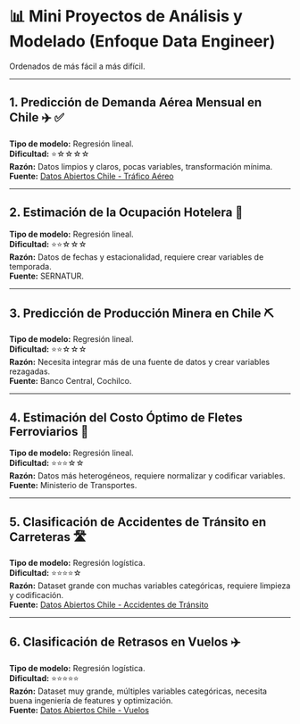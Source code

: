 # 📊 Mini Proyectos de Análisis y Modelado (Enfoque Data Engineer)

Ordenados de más fácil a más difícil.

---

## 1. Predicción de Demanda Aérea Mensual en Chile ✈️ ✅
**Tipo de modelo:** Regresión lineal.  
**Dificultad:** ⭐☆☆☆☆  
**Razón:** Datos limpios y claros, pocas variables, transformación mínima.  
**Fuente:** [Datos Abiertos Chile - Tráfico Aéreo](https://www.jac.gob.cl/estadisticas/estadisticas-historicas/)

---

## 2. Estimación de la Ocupación Hotelera 🏨
**Tipo de modelo:** Regresión lineal.  
**Dificultad:** ⭐⭐☆☆☆  
**Razón:** Datos de fechas y estacionalidad, requiere crear variables de temporada.  
**Fuente:** SERNATUR.

---

## 3. Predicción de Producción Minera en Chile ⛏️
**Tipo de modelo:** Regresión lineal.  
**Dificultad:** ⭐⭐☆☆☆  
**Razón:** Necesita integrar más de una fuente de datos y crear variables rezagadas.  
**Fuente:** Banco Central, Cochilco.

---

## 4. Estimación del Costo Óptimo de Fletes Ferroviarios 🚆
**Tipo de modelo:** Regresión lineal.  
**Dificultad:** ⭐⭐⭐☆☆  
**Razón:** Datos más heterogéneos, requiere normalizar y codificar variables.  
**Fuente:** Ministerio de Transportes.

---

## 5. Clasificación de Accidentes de Tránsito en Carreteras 🛣️
**Tipo de modelo:** Regresión logística.  
**Dificultad:** ⭐⭐⭐⭐☆  
**Razón:** Dataset grande con muchas variables categóricas, requiere limpieza y codificación.  
**Fuente:** [Datos Abiertos Chile - Accidentes de Tránsito](https://datos.gob.cl/)

---

## 6. Clasificación de Retrasos en Vuelos ✈️
**Tipo de modelo:** Regresión logística.  
**Dificultad:** ⭐⭐⭐⭐⭐  
**Razón:** Dataset muy grande, múltiples variables categóricas, necesita buena ingeniería de features y optimización.  
**Fuente:** [Datos Abiertos Chile - Vuelos](https://datos.gob.cl/)
